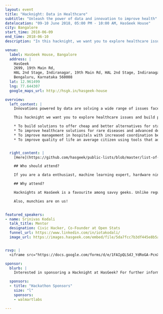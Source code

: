```yaml
---
layout: event
title: "Hacknight: Data in Healthcare"
subtitle: "Unleash the power of data and innovation to improve health"
datelocation: "09-10 June 2018, 05:00 PM - 10:00 AM, HasGeek House"
city: Bangalore
start_time: 2018-06-09
end_time: 2018-06-10
description: "In this hacknight, we want you to explore healthcare issues and build prototypes for problems using data."

venue:
  label: HasGeek House, Bangalore
  address: |
    HasGeek
    2699, 19th Main Rd, 
    HAL 2nd Stage, Indiranagar, 19th Main Rd, HAL 2nd Stage, Indiranagar, 
    Bengaluru, Karnataka 560008
  lat: 12.961499
  lng: 77.644307
  google_maps_url: http://hsgk.in/hasgeek-house

overview:
  left_content: |
    Innovations powered by data are solving a wide range of issues faced by patients, hospitals and the healthcare industry overall. Recently, the Government of India has announced the Electronic Medical Records standard for private firms and hospitals to collect and store medical data of patients through interoperable mechanisms, and increased spending on healthcare budget.

    This hacknight we want you to explore healthcare issues and build prototypes for problems using data. Your project could achieve one of the below objectives or you could come with something on your own:

    * To build solutions to offer cheap and better alternatives for standardised healthcare data collection.
    * To improve healthcare solutions for rare diseases and advanced detection of curable healthcare issues.
    * To improve management in hospitals with increased coordination between doctors and nursing staff. 
    * To improve quality of life an average citizen using tools that address air pollution, clean water, better sanitation, etc.


  right_content: |
    [Here](https://github.com/hasgeek/public-lists/blob/master/list-of-public-datasets-related-to-healthcare.md) is a compiled list of public datasets related to healthcare. Feel free to choose this or any other datasets which you know. If you find any relevant dataset missing in this list, send us a pull request.

    ## Who should attend?

    If you are a data enthusiast, machine learning expert, hardware ninja or anyone with data skills interested in exploring healthcare domain, you should be attending this hacknight.

    ## Why attend?

    Hacknights at HasGeek is a favourite among savvy geeks. Unlike regular quasi-social hackathons, our hacknights foster collaboration among developers who are truly passionate about building things. We bring in mentors from the community to hear out your project ideas and guide you when your mind hits a roadblock and no amount of coffee is seeming to help. Not convinced yet? Take a sneak peek into what happens at our hacknights by watching this [video](https://www.facebook.com/HasGeek/videos/vb.147575355285731/1250347611675161/) or read this [post](https://medium.com/hasgeek/with-hackathons-maybe-smaller-the-better-c332ef23bc9). 

    Also, munchies are on us!

    
featured_speakers:
- name: Srinivas Kodali
  talk_title: Mentor
  designation: Civic Hacker, Co-Founder at Open Stats
  funnel_url: https://www.linkedin.com/in/iotakodali/
  image_url: https://images.hasgeek.com/embed/file/5da7fcc7b3df445e8b5a03ba7c26a3f6?size=200x200


rsvp: |
  <iframe src="https://docs.google.com/forms/d/e/1FAIpQLSdJ_YdRoGA-PcnXTwrVutTQKzl2myrabl1JKA92ssqgqkzdow/viewform?embedded=true" width="760" height="500" frameborder="0" marginheight="0" marginwidth="0">Loading...</iframe>

sponsor:
  blurb: |
    Interested in sponsoring a Hacknight at HasGeek? For further information, please write to us at [info@hasgeek.com](mailto:info@hasgeek.com) or call us at [+91 76763 32020](tel:+917676332020).

  sponsors:
  - title: "Hackathon Sponsors"
    size: "l"
    sponsors:
    - walmartlabs

---
```

